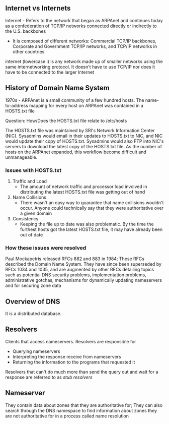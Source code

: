 ## Internet vs Internets
Internet - Refers to the network that began as ARPAnet and continues today as a confederation of TCP/IP networks connected directly or indirectly to the U.S. backbones
* It is composed of different networks: Commercial TCP/IP backbones, Corporate and Government TCP/IP networks, and TCP/IP networks in other countries

internet (lowercase i) is any network made up of smaller networks using the same internetworking protocol. It doesn't have to use TCP/IP nor does it have to be connected to the larger Internet

## History of Domain Name System
1970s - ARPAnet is a small community of a few hundred hosts. The name-to-address mapping for every host on ARPAnet was contained in a HOSTS.txt file

Question: How/Does the HOSTS.txt file relate to /etc/hosts

The HOSTS.txt file was maintained by SRI's Network Information Center (NIC). Sysadmins would email in their updates to HOSTS.txt to NIC, and NIC would update their copy of HOSTS.txt. Sysadmins would also FTP into NIC's servers to download the latest copy of the HOSTS.txt file.
As the number of hosts on the ARPAnet expanded, this workflow become difficult and unmanageable. 

### Issues with HOSTS.txt
1. Traffic and Load
   *  The amount of network traffic and processor load involved in distributing the latest HOSTS.txt file was getting out of hand
2. Name Collisions
   *  There wasn't an easy way to guarantee that name collisions wouldn't occur. Anyone could technically say that they were authoritative over a given domain
3. Consistency
   *  Keeping the file up to date was also problematic. By the time the furthest hosts got the latest HOSTS.txt file, it may have already been out of date

### How these issues were resolved
Paul Mockapetris released RFCs 882 and 883 in 1984; These RFCs described the Domain Name System. They have since been superseded by RFCs 1034 and 1035, and are augmented by other RFCs detailing topics such as potential DNS security problems, implementation problems, administrative gotchas, mechanisms for dynamically updating nameservers and for securing zone data

## Overview of DNS
It is a distributed database. 


## Resolvers
Clients that access nameservers. Resolvers are responsible for
* Querying nameservers
* Interpreting the response receive from nameservers
* Returning the information to the programs that requested it

Resolvers that can't do much more than send the query out and wait for a response are referred to as _stub resolvers_
## Nameserver
They contain data about zones that they are authoritative for; They can also search through the DNS namespace to find information about zones they are not authoritative for in a process called name resolution